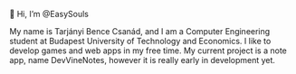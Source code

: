 👋 Hi, I’m @EasySouls

My name is Tarjányi Bence Csanád, and I am a Computer Engineering student at Budapest University of Technology and Economics.
I like to develop games and web apps in my free time.
My current project is a note app, name DevVineNotes, however it is really early in development yet.


<!---
EasySouls/EasySouls is a ✨ special ✨ repository because its `README.md` (this file) appears on your GitHub profile.
You can click the Preview link to take a look at your changes.
--->
